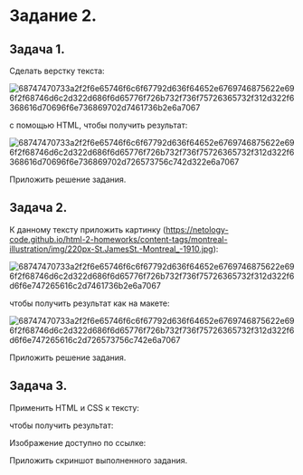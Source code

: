 # Задание 2.
## Задача 1. 
Сделать верстку текста:

![68747470733a2f2f6e65746f6c6f67792d636f64652e6769746875622e696f2f68746d6c2d322d686f6d65776f726b732f736f75726365732f312d322f6368616d70696f6e736869702d7461736b2e6a7067](https://github.com/user-attachments/assets/5109896f-3021-439f-8549-e5eda64f5d7f)

с помощью HTML, чтобы получить результат:

![68747470733a2f2f6e65746f6c6f67792d636f64652e6769746875622e696f2f68746d6c2d322d686f6d65776f726b732f736f75726365732f312d322f6368616d70696f6e736869702d726573756c742d322e6a7067](https://github.com/user-attachments/assets/56d94eac-54fb-4c4d-b272-3c177cf1d68c)
   
Приложить решение задания.

## Задача 2. 
К данному тексту приложить картинку (https://netology-code.github.io/html-2-homeworks/content-tags/montreal-illustration/img/220px-St.JamesSt.-Montreal_-1910.jpg):

![68747470733a2f2f6e65746f6c6f67792d636f64652e6769746875622e696f2f68746d6c2d322d686f6d65776f726b732f736f75726365732f312d322f6d6f6e747265616c2d7461736b2e6a7067](https://github.com/user-attachments/assets/9708a24d-8131-4634-99d5-0a55dc24c0b1)

чтобы получить результат как на макете:

![68747470733a2f2f6e65746f6c6f67792d636f64652e6769746875622e696f2f68746d6c2d322d686f6d65776f726b732f736f75726365732f312d322f6d6f6e747265616c2d726573756c742e6a7067](https://github.com/user-attachments/assets/3c7158bb-d29d-4128-baed-e2c6e56834e0)

Приложить решение задания.

## Задача 3. 
Применить HTML и CSS к тексту:


чтобы получить результат:

Изображение доступно по ссылке: 

Приложить скриншот выполненного задания.
